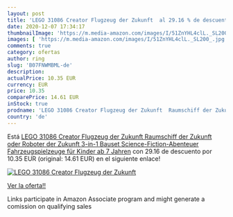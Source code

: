 ```yaml
---
layout: post
title: 'LEGO 31086 Creator Flugzeug der Zukunft  al 29.16 % de descuento'
date: 2020-12-07 17:34:17
thumbnailImage: 'https://m.media-amazon.com/images/I/51ZnYHL4clL._SL200_.jpg'
images: [ 'https://m.media-amazon.com/images/I/51ZnYHL4clL._SL200_.jpg' ]
comments: true
category: ofertas
author: ring
slug: 'B07FNWMBML-de'
description:
actualPrice: 10.35 EUR
currency: EUR
price: 10.35
comparePrice: 14.61 EUR
inStock: true
prodname: 'LEGO 31086 Creator Flugzeug der Zukunft  Raumschiff der Zukunft oder Roboter der Zukunft  3-in-1 Bauset  Science-Fiction-Abenteuer  Fahrzeugspielzeuge für Kinder ab 7 Jahren'
country: 'de'
---
```


Está [LEGO 31086 Creator Flugzeug der Zukunft  Raumschiff der Zukunft oder Roboter der Zukunft  3-in-1 Bauset  Science-Fiction-Abenteuer  Fahrzeugspielzeuge für Kinder ab 7 Jahren](https://www.amazon.de/dp/B07FNWMBML/?tag=tolees0ca-21) con 29.16 de descuento por 10.35 EUR (original: 14.61 EUR) en el siguiente enlace!

[![LEGO 31086 Creator Flugzeug der Zukunft ](https://m.media-amazon.com/images/I/51ZnYHL4clL._SL200_.jpg)](https://www.amazon.de/dp/B07FNWMBML/?tag=tolees0ca-21)

[Ver la oferta!!](https://www.amazon.de/dp/B07FNWMBML/?tag=tolees0ca-21)

Links participate in Amazon Associate program and might generate a comission on qualifying sales


